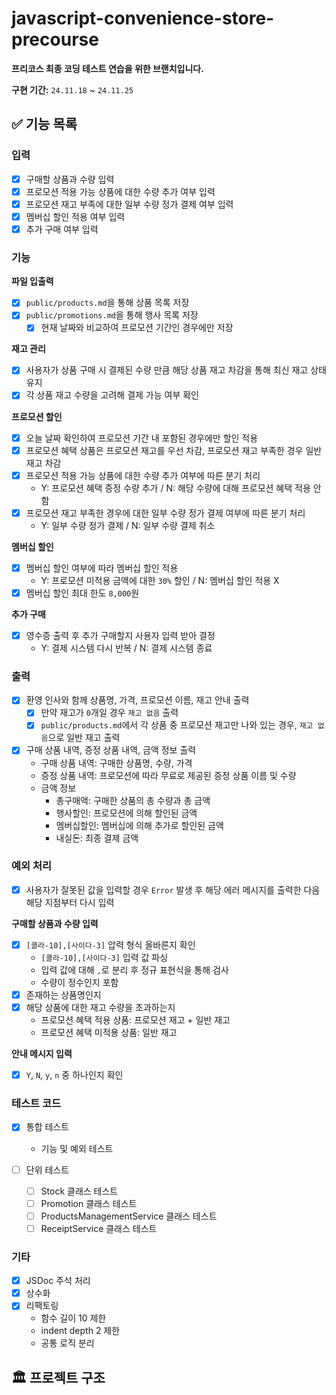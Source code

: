 # javascript-convenience-store-precourse

**프리코스 최종 코딩 테스트 연습을 위한 브랜치입니다.**

**구현 기간:** `24.11.18` ~ `24.11.25`

## ✅ 기능 목록

### 입력

  - [x] 구매할 상품과 수량 입력
  - [x] 프로모션 적용 가능 상품에 대한 수량 추가 여부 입력
  - [x] 프로모션 재고 부족에 대한 일부 수량 정가 결제 여부 입력
  - [x] 멤버십 할인 적용 여부 입력
  - [x] 추가 구매 여부 입력

### 기능

  **파일 입출력**
  - [x] `public/products.md`을 통해 상품 목록 저장
  - [x] `public/promotions.md`을 통해 행사 목록 저장
    - [x] 현재 날짜와 비교하여 프로모션 기간인 경우에만 저장

  **재고 관리**
  - [x] 사용자가 상품 구매 시 결제된 수량 만큼 해당 상품 재고 차감을 통해 최신 재고 상태 유지
  - [x] 각 상품 재고 수량을 고려해 결제 가능 여부 확인

  **프로모션 할인**
  - [x] 오늘 날짜 확인하여 프로모션 기간 내 포함된 경우에만 할인 적용
  - [x] 프로모션 혜택 상품은 프로모션 재고를 우선 차감, 프로모션 재고 부족한 경우 일반 재고 차감
  - [x] 프로모션 적용 가능 상품에 대한 수량 추가 여부에 따른 분기 처리
    - Y: 프로모션 혜택 증정 수량 추가 / N: 해당 수량에 대해 프로모션 혜택 적용 안함
  - [x] 프로모션 재고 부족한 경우에 대한 일부 수량 정가 결제 여부에 따른 분기 처리
    - Y: 일부 수량 정가 결제 / N: 일부 수량 결제 취소

  **멤버십 할인**
  - [x] 멤버십 할인 여부에 따라 멤버십 할인 적용
    - Y: 프로모션 미적용 금액에 대한 `30%` 할인 / N: 멤버십 할인 적용 X
  - [x] 멤버십 할인 최대 한도 `8,000`원

  **추가 구매**
  - [x] 영수증 출력 후 추가 구매할지 사용자 입력 받아 결정
    - Y: 결제 시스템 다시 반복 / N: 결제 시스템 종료

### 출력

  - [x] 환영 인사와 함께 상품명, 가격, 프로모션 이름, 재고 안내 출력
    - [x] 만약 재고가 `0`개일 경우 `재고 없음` 출력
    - [x] `public/products.md`에서 각 상품 중 프로모션 재고만 나와 있는 경우, `재고 없음`으로 일반 재고 출력
  - [x] 구매 상품 내역, 증정 상품 내역, 금액 정보 출력
    - 구매 상품 내역: 구매한 상품명, 수량, 가격
    - 증정 상품 내역: 프로모션에 따라 무료로 제공된 증정 상품 이름 및 수량
    - 금액 정보
      - 총구매액: 구매한 상품의 총 수량과 총 금액
      - 행사할인: 프로모션에 의해 할인된 금액
      - 멤버십할인: 멤버십에 의해 추가로 할인된 금액
      - 내실돈: 최종 결제 금액

### 예외 처리

  - [x] 사용자가 잘못된 값을 입력할 경우 `Error` 발생 후 해당 에러 메시지를 출력한 다음 해당 지점부터 다시 입력

  **구매할 상품과 수량 입력**
  - [x] `[콜라-10],[사이다-3]` 압력 형식 올바른지 확인
    - `[콜라-10],[사이다-3]` 입력 값 파싱
    - 입력 값에 대해 `,`로 분리 후 정규 표현식을 통해 검사
    - 수량이 정수인지 포함
  - [x] 존재하는 상품명인지
  - [x] 해당 상품에 대한 재고 수량을 초과하는지
    - 프로모션 혜택 적용 상품: 프로모션 재고 + 일반 재고
    - 프로모션 혜택 미적용 상품: 일반 재고

  **안내 메시지 입력**
  - [x] `Y`, `N`, `y`, `n` 중 하나인지 확인

### 테스트 코드

  - [x] 통합 테스트
    - 기능 및 예외 테스트

  - [ ] 단위 테스트
    - [ ] Stock 클래스 테스트
    - [ ] Promotion 클래스 테스트
    - [ ] ProductsManagementService 클래스 테스트
    - [ ] ReceiptService 클래스 테스트

### 기타

  - [x] JSDoc 주석 처리
  - [x] 상수화
  - [x] 리팩토링
    - 함수 길이 10 제한
    - indent depth 2 제한
    - 공통 로직 분리

## 🏛️ 프로젝트 구조
```
```
